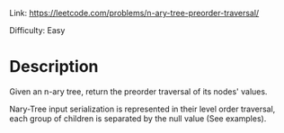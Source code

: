 Link: https://leetcode.com/problems/n-ary-tree-preorder-traversal/

Difficulty: Easy

Description
============

Given an n-ary tree, return the preorder traversal of its nodes' values.

Nary-Tree input serialization is represented in their level order traversal, each group of children is separated by the null value (See examples).
